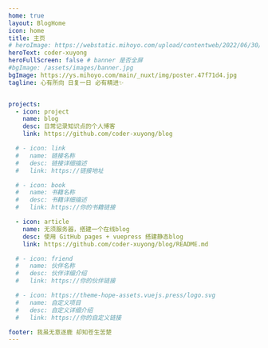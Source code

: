 ```yaml
---
home: true
layout: BlogHome
icon: home
title: 主页
# heroImage: https://webstatic.mihoyo.com/upload/contentweb/2022/06/30/fdcbc9ef8859b7077d92ae38d925e15e_7767077963502328666.png
heroText: coder-xuyong
heroFullScreen: false # banner 是否全屏
#bgImage: /assets/images/banner.jpg
bgImage: https://ys.mihoyo.com/main/_nuxt/img/poster.47f71d4.jpg
tagline: 心有所向 日复一日 必有精进✨


projects:
  - icon: project
    name: blog
    desc: 日常记录知识点的个人博客
    link: https://github.com/coder-xuyong/blog

  # - icon: link
  #   name: 链接名称
  #   desc: 链接详细描述
  #   link: https://链接地址

  # - icon: book
  #   name: 书籍名称
  #   desc: 书籍详细描述
  #   link: https://你的书籍链接

  - icon: article
    name: 无须服务器，搭建一个在线blog
    desc: 使用 GitHub pages + vuepress 搭建静态blog
    link: https://github.com/coder-xuyong/blog/README.md

  # - icon: friend
  #   name: 伙伴名称
  #   desc: 伙伴详细介绍
  #   link: https://你的伙伴链接

  # - icon: https://theme-hope-assets.vuejs.press/logo.svg
  #   name: 自定义项目
  #   desc: 自定义详细介绍
  #   link: https://你的自定义链接

footer: 我虽无意逐鹿 却知苍生苦楚
---
```


<!-- 这是一个博客主页的案例。

要使用此布局，你应该在页面前端设置 `layout: BlogHome` 和 `home: true`。

相关配置文档请见 [博客主页](https://theme-hope.vuejs.press/zh/guide/blog/home.html)。 -->
